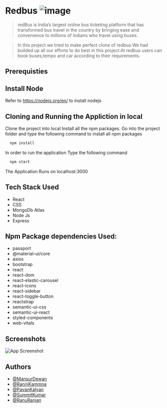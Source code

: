 # Redbus   ![image](https://www.redbus.in/i/59538b35953097248522a65b4b79650e.png)


> redBus is India’s largest online bus ticketing platform that has transformed bus travel in the country by bringing ease and convenience to millions of Indians who travel using buses.

> In this project we tried to make perfect clone of redbus.We had builded up all our efforts to do best in this project.At redbus users can book buses,tempo and car according to their requirements.

## Prerequisties
## Install Node
Refer to https://nodejs.org/en/ to install nodejs

## Cloning and Running the Appliction in local

Clone the project into local
Install all the npm packages. Go into the project folder and type the following command to install all npm packages
```bash
  npm install
```
In order to run the application Type the following command
```bash
  npm start
```
The Application Runs on localhost:3000

## Tech Stack Used
- React
- CSS
- MongoDb Atlas
- Node Js
- Express 

## Npm Package dependencies Used:
  - passport
  - @material-ui/core
  - axios
  - bootstrap
  - react
  - react-dom
  - react-elastic-carousel
  - react-icons
  - react-sidebar
  - react-toggle-button
  - reactstrap
  - semantic-ui-css
  - semantic-ui-react
  - styled-components
  - web-vitals
 
 ## Screenshots

![App Screenshot](https://via.placeholder.com/468x300?text=App+Screenshot+Here)

## Authors

- [@MansurDewan](https://github.com/mansur3)
- [@RanniKammna](https://github.com/RaniKamna)
- [@PavanKalyan](https://github.com/Pavankalyan477)
- [@SummitKumar](https://github.com/sumit-krk)
- [@RanuRanjan](https://github.com/RanuRanjan)







